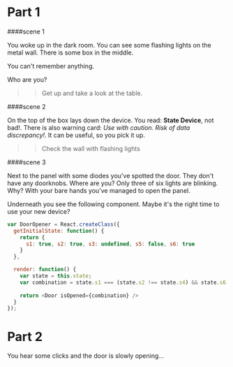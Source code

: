 # Part 1

####scene 1

You woke up in the dark room. You can see some flashing lights on the metal wall. There is some box in the middle.

You can't remember anything. 

Who are you?

>>Get up and take a look at the table.


####scene 2

On the top of the box lays down the device. You read: **State Device**, not bad!. There is also warning card: _Use with caution. Risk of data discrepancy!_. It can be useful, so you pick it up.

>>Check the wall with flashing lights


####scene 3

Next to the panel with some diodes you've spotted the door. They don't have any doorknobs. Where are you?
Only three of six lights are blinking. Why? With your bare hands you've managed to open the panel. 

Underneath you see the following component. Maybe it's the right time to use your new device?

```javascript
var DoorOpener = React.createClass({
  getInitialState: function() {
    return {
      s1: true, s2: true, s3: undefined, s5: false, s6: true
    }
  },

  render: function() {
    var state = this.state;
    var combination = state.s1 === (state.s2 !== state.s4) && state.s6 === (state.s3 !== state.s5);
    
    return <Door isOpened={combination} />
  }
});
```

# Part 2

You hear some clicks and the door is slowly opening...
